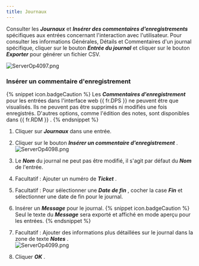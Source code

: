 ```yaml
---
title: Journaux
---
```

Consulter les ***Journaux*** et ***Insérer des commentaires d'enregistrements*** spécifiques aux entrées concernant l'interaction avec l'utilisateur. Pour consulter les informations Générales, Détails et Commentaires d'un journal spécifique, cliquer sur le bouton ***Entrée du journal*** et cliquer sur le bouton ***Exporter*** pour générer un fichier CSV.  

![ServerOp4097.png](/img/fr/server/ServerOp4097.png)  

### Insérer un commentaire d'enregistrement 

{% snippet icon.badgeCaution %} 
Les ***Commentaires d'enregistrement*** pour les entrées dans l'interface web {{ fr.DPS }} ne peuvent être que visualisés. Ils ne peuvent pas être supprimés ni modifiés une fois enregistrés. D'autres options, comme l'édition des notes, sont disponibles dans {{ fr.RDM }} . 
{% endsnippet %}
 
1. Cliquer sur ***Journaux*** dans une entrée. 
1. Cliquer sur le bouton ***Insérer un commentaire d'enregistrement*** .  
![ServerOp4098.png](/img/fr/server/ServerOp4098.png) 
1. Le ***Nom*** du journal ne peut pas être modifié, il s'agit par défaut du ***Nom*** de l'entrée. 
1. Facultatif : Ajouter un numéro de ***Ticket*** . 
1. Facultatif : Pour sélectionner une ***Date de fin*** , cocher la case ***Fin*** et sélectionner une date de fin pour le journal. 
1. Insérer un ***Message*** pour le journal. 
{% snippet icon.badgeCaution %} 
Seul le texte du ***Message*** sera exporté et affiché en mode aperçu pour les entrées. 
{% endsnippet %}
 
7. Facultatif : Ajouter des informations plus détaillées sur le journal dans la zone de texte ***Notes*** .  
![ServerOp4099.png](/img/fr/server/ServerOp4099.png) 
1. Cliquer ***OK*** . 


